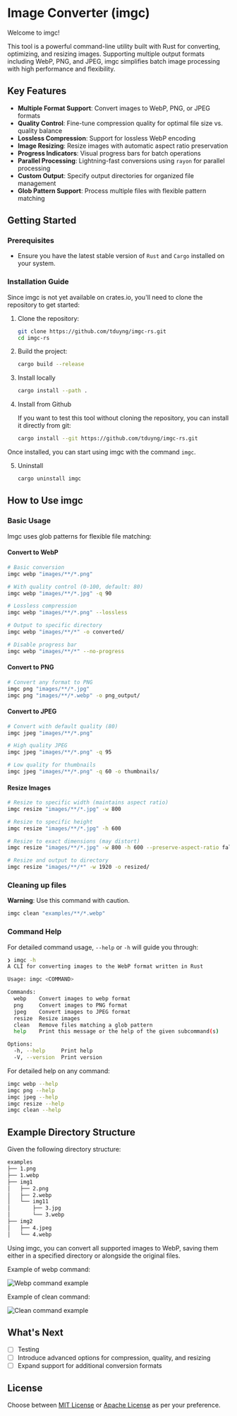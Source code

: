 # Image Converter (imgc)

Welcome to imgc!

This tool is a powerful command-line utility built with Rust for converting, optimizing, and resizing images. Supporting multiple output formats including WebP, PNG, and JPEG, imgc simplifies batch image processing with high performance and flexibility.

## Key Features

- **Multiple Format Support**: Convert images to WebP, PNG, or JPEG formats
- **Quality Control**: Fine-tune compression quality for optimal file size vs. quality balance
- **Lossless Compression**: Support for lossless WebP encoding
- **Image Resizing**: Resize images with automatic aspect ratio preservation
- **Progress Indicators**: Visual progress bars for batch operations
- **Parallel Processing**: Lightning-fast conversions using `rayon` for parallel processing
- **Custom Output**: Specify output directories for organized file management
- **Glob Pattern Support**: Process multiple files with flexible pattern matching


## Getting Started

### Prerequisites

- Ensure you have the latest stable version of `Rust` and `Cargo` installed on your system.

### Installation Guide

Since imgc is not yet available on crates.io, you'll need to clone the repository to get started:

1. Clone the repository:

    ```bash
    git clone https://github.com/tduyng/imgc-rs.git
    cd imgc-rs
    ```

2. Build the project:

    ```bash
    cargo build --release
    ```
3. Install locally

    ```bash
    cargo install --path .
    ```
4. Install from Github
    
    If you want to test this tool without cloning the repository, you can install it directly from git:

    ```bash
    cargo install --git https://github.com/tduyng/imgc-rs.git
    ```
Once installed, you can start using imgc with the command `imgc`.

5. Uninstall

    ```bash
    cargo uninstall imgc
    ```

## How to Use imgc

### Basic Usage

Imgc uses glob patterns for flexible file matching:

#### Convert to WebP
```bash
# Basic conversion
imgc webp "images/**/*.png"

# With quality control (0-100, default: 80)
imgc webp "images/**/*.jpg" -q 90

# Lossless compression
imgc webp "images/**/*.png" --lossless

# Output to specific directory
imgc webp "images/**/*" -o converted/

# Disable progress bar
imgc webp "images/**/*" --no-progress
```

#### Convert to PNG
```bash
# Convert any format to PNG
imgc png "images/**/*.jpg"
imgc png "images/**/*.webp" -o png_output/
```

#### Convert to JPEG
```bash
# Convert with default quality (80)
imgc jpeg "images/**/*.png"

# High quality JPEG
imgc jpeg "images/**/*.png" -q 95

# Low quality for thumbnails
imgc jpeg "images/**/*.png" -q 60 -o thumbnails/
```

#### Resize Images
```bash
# Resize to specific width (maintains aspect ratio)
imgc resize "images/**/*.jpg" -w 800

# Resize to specific height
imgc resize "images/**/*.jpg" -h 600

# Resize to exact dimensions (may distort)
imgc resize "images/**/*.jpg" -w 800 -h 600 --preserve-aspect-ratio false

# Resize and output to directory
imgc resize "images/**/*" -w 1920 -o resized/
```

### Cleaning up files
**Warning**: Use this command with caution.

```bash
imgc clean "examples/**/*.webp"
```

### Command Help

For detailed command usage, `--help` or `-h` will guide you through:

```bash
❯ imgc -h              
A CLI for converting images to the WebP format written in Rust

Usage: imgc <COMMAND>

Commands:
  webp    Convert images to webp format
  png     Convert images to PNG format
  jpeg    Convert images to JPEG format
  resize  Resize images
  clean   Remove files matching a glob pattern
  help    Print this message or the help of the given subcommand(s)

Options:
  -h, --help     Print help
  -V, --version  Print version
```

For detailed help on any command:

```bash
imgc webp --help
imgc png --help
imgc jpeg --help
imgc resize --help
imgc clean --help
```

## Example Directory Structure
Given the following directory structure:

```bash
examples
├── 1.png
├── 1.webp
├── img1
│   ├── 2.png
│   ├── 2.webp
│   └── img11
│       ├── 3.jpg
│       └── 3.webp
├── img2
│   ├── 4.jpeg
│   └── 4.webp
```

Using imgc, you can convert all supported images to WebP, saving them either in a specified directory or alongside the original files.

Example of webp command:

![Webp command example](/docs/img/webp_cmd.webp)

Example of clean command:

![Clean command example](/docs/img/clean_cmd.webp)

## What's Next
- [ ] Testing
- [ ] Introduce advanced options for compression, quality, and resizing
- [ ] Expand support for additional conversion formats

## License

Choose between [MIT License](LICENCE_MIT) or [Apache License](LICENSE_APACHE) as per your preference.


